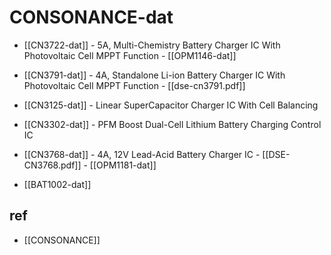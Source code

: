 
# CONSONANCE-dat

- [[CN3722-dat]] - 5A, Multi-Chemistry Battery Charger IC With Photovoltaic Cell MPPT Function - [[OPM1146-dat]]

- [[CN3791-dat]] - 4A, Standalone Li-ion Battery Charger IC With Photovoltaic Cell MPPT Function - [[dse-cn3791.pdf]]

- [[CN3125-dat]] - Linear SuperCapacitor Charger IC With Cell Balancing

- [[CN3302-dat]] - PFM Boost Dual-Cell Lithium Battery Charging Control IC

- [[CN3768-dat]] - 4A, 12V Lead-Acid Battery Charger IC - [[DSE-CN3768.pdf]] - [[OPM1181-dat]]

- [[BAT1002-dat]]

## ref 

- [[CONSONANCE]]
